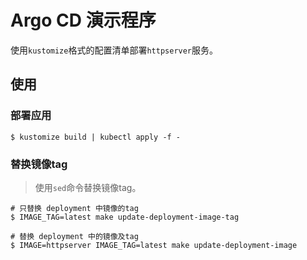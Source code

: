# Argo CD 演示程序

使用`kustomize`格式的配置清单部署`httpserver`服务。

## 使用

### 部署应用
```shell
$ kustomize build | kubectl apply -f -
```

### 替换镜像tag
> 使用`sed`命令替换镜像tag。
```shell
# 只替换 deployment 中镜像的tag
$ IMAGE_TAG=latest make update-deployment-image-tag

# 替换 deployment 中的镜像及tag
$ IMAGE=httpserver IMAGE_TAG=latest make update-deployment-image
```

